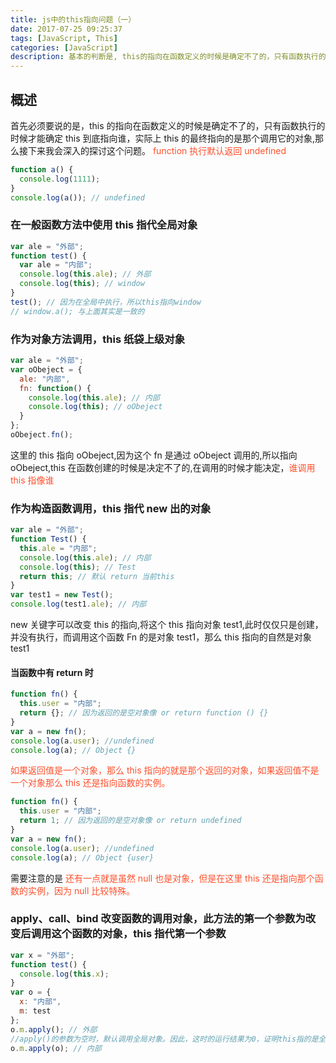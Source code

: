 ```yaml
---
title: js中的this指向问题（一）
date: 2017-07-25 09:25:37
tags: [JavaScript, This]
categories: [JavaScript]
description: 基本的判断是, this的指向在函数定义的时候是确定不了的，只有函数执行的时候才能确定this到底指向谁，实际上this的最终指向的是那个调用它的对象
---
```


## 概述

首先必须要说的是，this 的指向在函数定义的时候是确定不了的，只有函数执行的时候才能确定 this 到底指向谁，实际上 this 的最终指向的是那个调用它的对象,那么接下来我会深入的探讨这个问题。
<font color="#ff502c">function 执行默认返回 undefined</font>

```javascript
function a() {
  console.log(1111);
}
console.log(a()); // undefined
```

### 在一般函数方法中使用 this 指代全局对象

```javascript
var ale = "外部";
function test() {
  var ale = "内部";
  console.log(this.ale); // 外部
  console.log(this); // window
}
test(); // 因为在全局中执行，所以this指向window
// window.a(); 与上面其实是一致的
```

### 作为对象方法调用，this 纸袋上级对象

```javascript
var ale = "外部";
var oObeject = {
  ale: "内部",
  fn: function() {
    console.log(this.ale); // 内部
    console.log(this); // oObeject
  }
};
oObeject.fn();
```

这里的 this 指向 oObeject,因为这个 fn 是通过 oObeject 调用的,所以指向 oObeject,this 在函数创建的时候是决定不了的,在调用的时候才能决定，<font color="#ff502c">谁调用 this 指像谁</font>

### 作为构造函数调用，this 指代 new 出的对象

```javascript
var ale = "外部";
function Test() {
  this.ale = "内部";
  console.log(this.ale); // 内部
  console.log(this); // Test
  return this; // 默认 return 当前this
}
var test1 = new Test();
console.log(test1.ale); // 内部
```

new 关键字可以改变 this 的指向,将这个 this 指向对象 test1,此时仅仅只是创建，并没有执行，而调用这个函数 Fn 的是对象 test1，那么 this 指向的自然是对象 test1

#### 当函数中有 return 时

```javascript
function fn() {
  this.user = "内部";
  return {}; // 因为返回的是空对象像 or return function () {}
}
var a = new fn();
console.log(a.user); //undefined
console.log(a); // Object {}
```

<font color="#ff502c">如果返回值是一个对象，那么 this 指向的就是那个返回的对象，如果返回值不是一个对象那么 this 还是指向函数的实例。</font>

```javascript
function fn() {
  this.user = "内部";
  return 1; // 因为返回的是空对象像 or return undefined
}
var a = new fn();
console.log(a.user); //undefined
console.log(a); // Object {user}
```

需要注意的是 <font color="#ff502c">还有一点就是虽然 null 也是对象，但是在这里 this 还是指向那个函数的实例，因为 null 比较特殊。</font>

### apply、call、bind 改变函数的调用对象，此方法的第一个参数为改变后调用这个函数的对象，this 指代第一个参数

```javascript
var x = "外部";
function test() {
  console.log(this.x);
}
var o = {
  x: "内部",
  m: test
};
o.m.apply(); // 外部
//apply()的参数为空时，默认调用全局对象。因此，这时的运行结果为0，证明this指的是全局对象。如果把最后一行代码修改为
o.m.apply(o); // 内部
```
